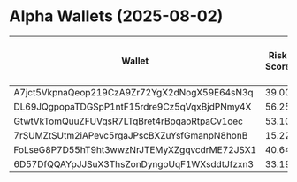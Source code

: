 # Alpha Wallets (2025-08-02)

| Wallet | Risk Score | Backtesting ROI (SOL) | Portfolio Value (USD) | SOL Balance | Farming Attempts / Total Tokens | Farming Ratio (%) | Median/Avg Risk of Last 10 Tokens | Median/Avg MC of Last 10 Tokens | Winrate (%) | ROI (%) | ROI (1D) (%) | Win Rate 1D (%) | Tokens (1D) | ROI (7D) (%) | Win Rate 7D (%) | Tokens (7D) | ROI (30D) (%) | Win Rate 30D (%) | Tokens (30D) | Realized Gains (USD) | Unrealized Gains (USD) | Median/Avg Holding Time (min) | Buy Size | Median/Avg Profit % Per Trade | Median/Avg Loss % Per Trade |
|----------|----------|----------|----------|----------|----------|----------|----------|----------|----------|----------|----------|----------|----------|----------|----------|----------|----------|----------|----------|----------|----------|----------|----------|----------|----------|
| A7jct5VkpnaQeop219CzA9Zr72YgX2dNogX59E64sN3q | 39.00 | 9.19% | $10001.89 | 31.4285 | 0 / 97 | 0.00% | 3.00/2.40 | $262.66K/$229.64M | 45.36% | 26.86% | 3.92% | 50.00% | 3 | 122.81% | 50.00% | 16 | 405.88% | 50.75% | 62 | $16505.22 | $722.85 | 90.70/2839.42 | $302.39 | 45.40%/135.77% | -17.45%/-21.11% |
| DL69JQgpopaTDGSpP1ntF15rdre9Cz5qVqxBjdPNmy4X | 56.25 | 6.53% | $10908.69 | 12.7153 | 0 / 22 | 0.00% | 4.50/4.30 | $708.91K/$1.72M | 50.00% | 41.25% | 3.28% | 100.00% | 0 | 2.20% | 50.00% | 1 | 37.72% | 75.00% | 2 | $8519.48 | $1161.04 | 1289.04/17415.58 | $505.94 | 54.94%/5786.24% | -84.03%/-71.27% |
| GtwtVkTomQuuZFUVqsR7LTqBret4rBpqaoRtpaCv1oec | 53.10 | 4.93% | $1568.33 | 7.1132 | 11 / 249 | 4.42% | 1.50/2.00 | $229.11K/$2.00M | 45.78% | 8.01% | 0.98% | 100.00% | 0 | 6.79% | 50.00% | 8 | 82.90% | 52.78% | 57 | $1715.45 | $-9.81 | 409.45/6349.95 | $31.38 | 16.86%/29.97% | -20.10%/-25.80% |
| 7rSUMZtSUtm2iAPevc5rgaJPscBXZuYsfGmanpN8honB | 15.22 | 4.59% | $9006.83 | 40.1067 | 5 / 264 | 1.89% | 0.00/1.30 | $5.19M/$11.22M | 74.62% | 12.26% | 0.00% | 0.00% | 0 | 0.27% | 83.33% | 1 | 9.85% | 75.00% | 23 | $52192.57 | $2483.33 | 137.96/3148.98 | $319.29 | 14.59%/1383.17% | -23.37%/-30.12% |
| FoLseG8P7D55hT9ht3wwzNrJTEMyXZgqvcdrME72JSX1 | 40.64 | 1.95% | $2359.89 | 9.9276 | 0 / 80 | 0.00% | 0.00/1.00 | $115.93M/$495.69M | 50.00% | 22.01% | -0.00% | 0.00% | 0 | 0.15% | 50.00% | 0 | 2.67% | 50.00% | 2 | $18973.30 | $962.09 | 55.36/9322.43 | $299.63 | 37.87%/68.74% | -18.79%/-27.57% |
| 6D57DfQQAYpJJSuX3ThsZonDyngoUqF1WXsddtJfzxn3 | 33.19 | 0.00% | $3030.35 | 11.0788 | 1 / 45 | 2.22% | 0.00/0.00 | $114.55M/$448.49M | 77.78% | 34.39% | 35.76% | 75.00% | 2 | 36.06% | 80.00% | 2 | 32.84% | 58.33% | 2 | $81771.84 | $1630.71 | 11277.15/95308.21 | $669.26 | 40.39%/22042.42% | -45.54%/-43.15% |
